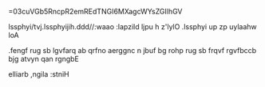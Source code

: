 =03cuVGb5RncpR2emREdTNGI6MXagcWYsZGIlhGV

lssphyi/tvj.lssphyijih.ddd//:waao :lapzild ljpu h z'lylO .lssphyi up zp uylaahw loA

.fengf rug sb lgvfarq ab qrfno aerggnc n jbuf bg rohp rug sb frqvf rgvfbccb bjg atvyn qan rgngbE

elliarb ,ngila :stniH